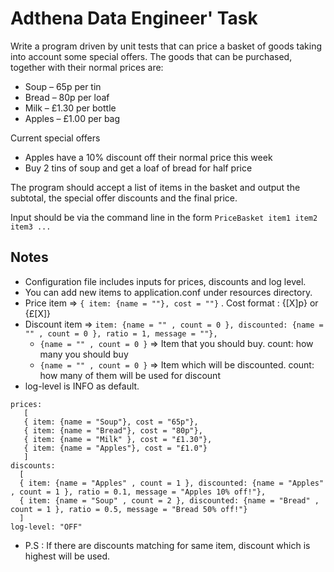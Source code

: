 # Adthena Data Engineer' Task
Write a program driven by unit tests that can price a basket of goods taking into account some special offers. The goods that can be purchased, together with their normal prices are:
 * Soup – 65p per tin
 * Bread – 80p per loaf
 * Milk – £1.30 per bottle
 * Apples – £1.00 per bag
 
Current special offers
 * Apples have a 10% discount off their normal price this week
 * Buy 2 tins of soup and get a loaf of bread for half price
 
The program should accept a list of items in the basket and output the subtotal, the special offer discounts and the final price. 

Input should be via the command line in the form `PriceBasket item1 item2 item3 ...`

## Notes

 * Configuration file includes inputs for prices, discounts and log level.
 * You can add new items to application.conf under resources directory.
 * Price item =>  `{ item: {name = ""}, cost = ""}` . Cost format : {[X]p} or {£[X]} 
 * Discount item =>  `item: {name = "" , count = 0 }, discounted: {name = "" , count = 0 }, ratio = 1, message = ""},`
    * `{name = "" , count = 0 }` => Item that you should buy. count: how many you should buy 
    * `{name = "" , count = 0 }` => Item which will be discounted. count: how many of them will be used for discount
 * log-level is INFO as default. 
```
prices:
   [
   { item: {name = "Soup"}, cost = "65p"},
   { item: {name = "Bread"}, cost = "80p"},
   { item: {name = "Milk" }, cost = "£1.30"},
   { item: {name = "Apples"}, cost = "£1.0"}
   ]
discounts:
  [
  { item: {name = "Apples" , count = 1 }, discounted: {name = "Apples" , count = 1 }, ratio = 0.1, message = "Apples 10% off!"},
  { item: {name = "Soup" , count = 2 }, discounted: {name = "Bread" , count = 1 }, ratio = 0.5, message = "Bread 50% off!"}
  ]
log-level: "OFF"
```

 * P.S : If there are discounts matching for same item, discount which is highest will be used.

